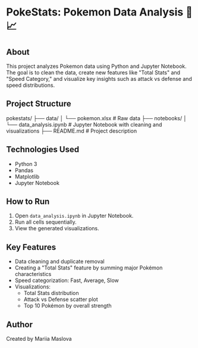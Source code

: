 # PokeStats: Pokemon Data Analysis 🧹📈

## About

This project analyzes Pokemon data using Python and Jupyter Notebook.  
The goal is to clean the data, create new features like "Total Stats" and "Speed Category," and visualize key insights such as attack vs defense and speed distributions.

## Project Structure

pokestats/ ├── data/ │ └── pokemon.xlsx # Raw data ├── notebooks/ │ └── data_analysis.ipynb # Jupyter Notebook with cleaning and visualizations ├── README.md # Project description


## Technologies Used

- Python 3
- Pandas
- Matplotlib
- Jupyter Notebook

## How to Run

1. Open `data_analysis.ipynb` in Jupyter Notebook.
2. Run all cells sequentially.
3. View the generated visualizations.

## Key Features

- Data cleaning and duplicate removal
- Creating a "Total Stats" feature by summing major Pokémon characteristics
- Speed categorization: Fast, Average, Slow
- Visualizations:
  - Total Stats distribution
  - Attack vs Defense scatter plot
  - Top 10 Pokémon by overall strength


## Author

Created by Mariia Maslova
